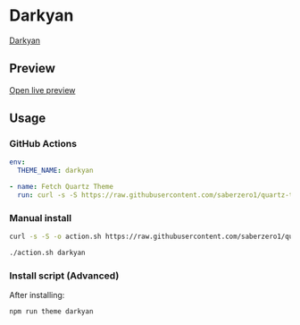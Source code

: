 # Darkyan

[Darkyan](https://johackim.com)

## Preview

[Open live preview](https://quartz-themes.github.io/darkyan/)

## Usage

### GitHub Actions

```yaml
env:
  THEME_NAME: darkyan
```

```yaml
- name: Fetch Quartz Theme
  run: curl -s -S https://raw.githubusercontent.com/saberzero1/quartz-themes/master/action.sh | bash -s -- $THEME_NAME
```

### Manual install

```bash
curl -s -S -o action.sh https://raw.githubusercontent.com/saberzero1/quartz-themes/master/action.sh

./action.sh darkyan
```

### Install script (Advanced)

After installing:

```bash
npm run theme darkyan
```
